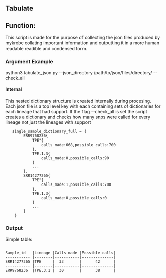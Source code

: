 ## Tabulate 
## Function:
This script is made for the purpose of collecting the json files produced by mykrobe collating important information and outputting it in a more human readable readible and condensed form.

### Argument Example

python3 tabulate_json.py --json_directory /path/to/json/files/directory/ --check_all

#### Internal
This nested dictionary structure is created internally during procesing.  
Each json file is a top level key with each containing sets of dictionaries for each lineage that had support. 
If the flag --check_all is set the script creates a dictionary and checks how many snps were called for every lineage not just the lineages  with support
```
   single_sample_dictionary_full = { 
        ERR9768236{ 
            TPE"{ 
                calls_made:668,possible_calls:700 
            }, 
            TPE.1.3{ 
                calls_made:0,possible_calls:90 
            } 
            ... 
        }, 
        SRR14277265{ 
            TPE"{ 
                calls_made:1,possible_calls:700 
            }, 
            TPE.1.3{ 
                calls_made:0,possible_calls:0 
            } 
            ... 
        } 
    } 
```
### Output

Simple table:
```

Sample_id   |Lineage |Calls made |Possible calls| 
----------- |--------|-----------|--------------|
SRR14277265 |TPE     |  33       |      42      |     
----------- |--------|-----------|--------------|
ERR9768236  |TPE.3.1 |  30       |      38      |
```
